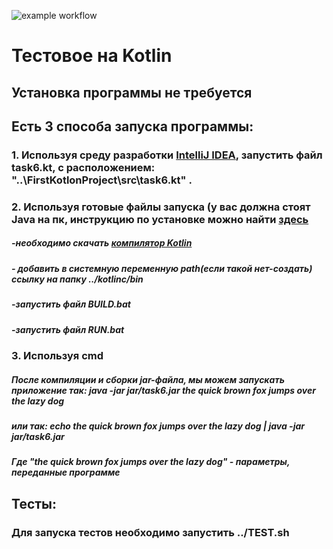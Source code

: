 ![example workflow](https://github.com/vladisemen/FirstKotlinProject/actions/workflows/main.yml/badge.svg)
# Тестовое на Kotlin 
##  Установка программы не требуется
##  Есть 3 способа запуска программы:
### 1. Используя среду разработки [IntelliJ IDEA](https://www.jetbrains.com/ru-ru/idea/ "IntelliJ IDEA's Homepage"), запустить файл task6.kt, с расположением: "..\FirstKotlonProject\src\task6.kt" . 
### 2. Используя готовые файлы запуска (у вас должна стоят Java на пк, инструкцию по установке можно найти [здесь](http://study-java.ru/uroki-java/urok-1-ustanovka-java/comment-page-3/ "java")
#####  -необходимо скачать  [компилятор Kotlin](https://github.com/JetBrains/kotlin/releases/tag/v1.4.10 "git kotlin")
#####  - добавить в системную переменную path(если такой нет-создать) ссылку на папку ../kotlinc/bin
#####  -запустить файл BUILD.bat
#####  -запустить файл RUN.bat
### 3. Используя cmd
##### После компиляции и сборки jar-файла, мы можем запускать приложение так: java -jar jar/task6.jar the quick brown fox jumps over the lazy dog
##### или так: echo the quick brown fox jumps over the lazy dog | java -jar jar/task6.jar
##### Где "the quick brown fox jumps over the lazy dog" - параметры, переданные программе 
##  Тесты:
### Для запуска тестов необходимо запустить ../TEST.sh



